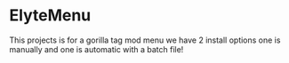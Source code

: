 # ElyteMenu
This projects is for a gorilla tag mod menu we have 2 install options one is manually and one is automatic with a batch file!
